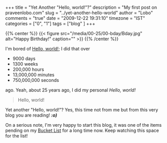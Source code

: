 +++
title = "Yet Another \"Hello, world!\"?"
description = "My first post on praveenlobo.com"
slug = "../yet-another-hello-world"
author = "Lobo"
comments = "true"
date = "2009-12-22 19:31:10"
timezone = "IST"
categories = ["0", "1"]
tags = ["blog" ]
+++

{{% center %}}
{{< figure src="/media/00-25/00-bday/Bday.jpg" alt="Happy Birthday!" caption="" >}}
{{% /center %}}

I'm bored of [Hello, world!](http://en.wikipedia.org/wiki/Hello_world_program); I did that over


  * 9000 days
  * 1300  weeks
  * 200,000  hours
  * 13,000,000  minutes
  * 750,000,000 seconds


ago. Yeah, about 25 years ago, I did my personal _Hello, world!_


> Hello, world!


Yet another "Hello, world!"? Yes, this time not from me but from this very blog you are reading! **_:o)_**

On a serious note, I'm very happy to start this blog, it was one of the items pending on my [Bucket List](/bucket-list) for a long time now. Keep watching this space for the list!
